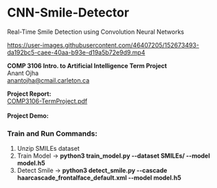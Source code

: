 # CNN-Smile-Detector
Real-Time Smile Detection using Convolution Neural Networks

https://user-images.githubusercontent.com/46407205/152673493-da192bc5-caee-40aa-b93e-d19a5b72e9d9.mp4

<b>COMP 3106 Intro. to Artificial Intelligence Term Project</b>
<br>
Anant Ojha
<br>
anantojha@cmail.carleton.ca
<br>

<b>Project Report:</b>
<br>
[COMP3106-TermProject.pdf](https://github.com/anantojha/CNN-Smile-Detector/files/8009812/COMP3106-TermProject.pdf)
<br>
<br>
<b>Project Demo:</b>
<br>


### Train and Run Commands:
1. Unzip SMILEs dataset
2. Train Model  -> **python3 train_model.py --dataset SMILEs/ --model model.h5** 
3. Detect Smile -> **python3 detect_smile.py --cascade haarcascade_frontalface_default.xml --model model.h5**
<br>
